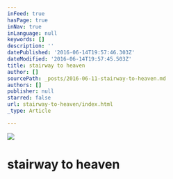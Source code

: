```yaml
---
inFeed: true
hasPage: true
inNav: true
inLanguage: null
keywords: []
description: ''
datePublished: '2016-06-14T19:57:46.303Z'
dateModified: '2016-06-14T19:57:45.503Z'
title: stairway to heaven
author: []
sourcePath: _posts/2016-06-11-stairway-to-heaven.md
authors: []
publisher: null
starred: false
url: stairway-to-heaven/index.html
_type: Article

---
```

![](https://the-grid-user-content.s3-us-west-2.amazonaws.com/50232838-dbdd-4573-872c-ab00bcf784cb.jpg)

# stairway to heaven